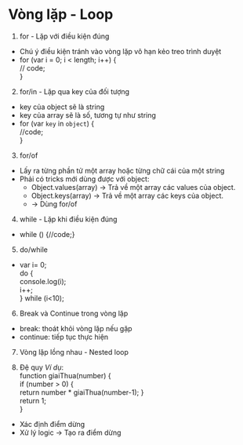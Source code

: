 # Vòng lặp - Loop

1. for - Lặp với điều kiện đúng
- Chú ý điều kiện tránh vào vòng lặp vô hạn kẻo treo trình duyệt
- for (var i = 0; i < length; i++) {  
    // code;  
}  

2. for/in - Lặp qua key của đối tượng
- key của object sẽ là string
- key của array sẽ là số, tương tự như string
- for (var `key` in `object`) {  
    //code;  
}

3. for/of
- Lấy ra từng phần tử một array hoặc từng chữ cái của một string
- Phải có tricks mới dùng được với object:
    - Object.values(array) -> Trả về một array các values của object.
    - Object.keys(array) -> Trả về một array các keys của object.
    - -> Dùng for/of
 

4. while - Lặp khi điều kiện đúng
- while () {//code;}

5. do/while
- var i= 0;  
do {  
    console.log(i);  
    i++;  
} while (i<10);

6. Break và Continue trong vòng lặp
- break: thoát khỏi vòng lặp nếu gặp
- continue: tiếp tục thực hiện

7. Vòng lặp lồng nhau - Nested loop

8. Đệ quy
*Ví dụ*:  
function giaiThua(number) {  
    if (number > 0) {  
        return number * giaiThua(number-1);
    }  
    return 1;  
}
- Xác định điểm dừng
- Xử lý logic -> Tạo ra điểm dừng
